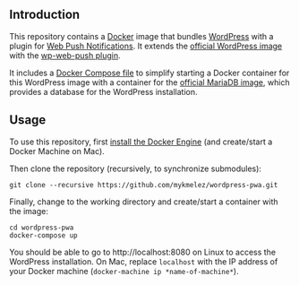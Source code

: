 ## Introduction

This repository contains a [Docker](https://www.docker.com/) image that bundles
[WordPress](https://wordpress.org/) with a plugin
for [Web Push Notifications](https://developer.mozilla.org/en-US/docs/Web/API/Push_API).
It extends the [official WordPress image](https://hub.docker.com/_/wordpress/)
with the [wp-web-push plugin](https://github.com/marco-c/wp-web-push).

It includes a
[Docker Compose file](https://github.com/mykmelez/wordpress-pwa/blob/master/docker-compose.yml)
to simplify starting a Docker container for this WordPress image with a container
for the [official MariaDB image](https://hub.docker.com/_/mariadb/), which provides
a database for the WordPress installation.

## Usage

To use this repository, first [install the Docker Engine](https://docs.docker.com/engine/installation/)
(and create/start a Docker Machine on Mac).

Then clone the repository (recursively, to synchronize submodules):

```
git clone --recursive https://github.com/mykmelez/wordpress-pwa.git
```

Finally, change to the working directory and create/start a container with the image:

```
cd wordpress-pwa
docker-compose up
```

You should be able to go to http://localhost:8080 on Linux to access
the WordPress installation. On Mac, replace `localhost` with the IP address
of your Docker machine (`docker-machine ip *name-of-machine*`).
